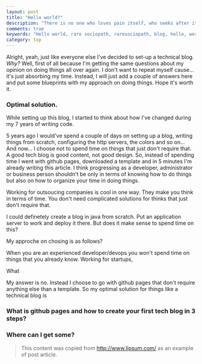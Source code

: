 ```yaml
---
layout: post
title: "Hello world?"
description: "There is no one who loves pain itself, who seeks after it and wants to have it, simply because it is pain.."
comments: true
keywords: "Hello world, rare sociopath, raresociopath, blog, hello, world, article"
category: top
---
```


Alright, yeah, just like everyone else I've decided to set-up a technical blog.
*Why?* Well, first of all because I'm getting the same questions about my opinion on doing things all over again.
I don't want to repeat myself cause... it's just absorbing my time. Instead, I will just add a couple of answers here and 
put some blueprints with my approach on doing things. Hope it's worth it.


### Optimal solution.

While setting up this blog, I started to think about how I've changed during my 7 years of writing code.

5 years ago I would've spend a couple of days on setting up a blog, writing things from scratch, 
configuring the http servers, the colors and so on... 
And now... I choose not to spend time on things that just don't require that.
A good tech blog is good content, not good design. So, instead of spending time I went with github pages,
downloaded a template and in 5 minutes I'm already writing this article.
I think progressing as a developer, administrator or business person shouldn't be only in terms of 
knowing how to do things but also on how to organize your time in doing things.


Working for outsoucing companies is cool in one way. They make you think in terms of time.
You don't need complicated solutions for thinks that just don't require that.

I could definetely create a blog in java from scratch. Put an application server to work and deploy it there.
But does it make sense to spend time on this?

My approche on chosing is as follows?

When you are an experienced developer/devops you won't spend time on things that you already know.
Working for startups,

What 

My answer is no. Instead I choose to go with github pages that don't require anything else than a template.
So my optimal solution for things like a technical blog is 

### What is github pages and how to create your first tech blog in 3 steps?



### Where can I get some?

> This content was copied from http://www.lipsum.com/ as an example of post article.
